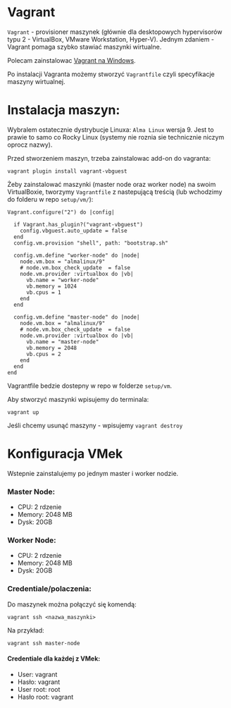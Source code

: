 # Vagrant

`Vagrant` - provisioner maszynek (głównie dla desktopowych hypervisorów typu 2 - VirtualBox, VMware Workstation, Hyper-V). Jednym zdaniem - Vagrant pomaga szybko stawiać maszynki wirtualne.

Polecam zainstalowac [Vagrant na Windows](https://developer.hashicorp.com/vagrant/install).

Po instalacji Vagranta możemy stworzyć `Vagrantfile` czyli specyfikacje maszyny wirtualnej.

# Instalacja maszyn:
Wybralem ostatecznie dystrybucje Linuxa: `Alma Linux` wersja 9. Jest to prawie to samo co Rocky Linux (systemy nie roznia sie technicznie niczym oprocz nazwy).

Przed stworzeniem maszyn, trzeba zainstalowac add-on do vagranta:
```
vagrant plugin install vagrant-vbguest
```

Żeby zainstalować maszynki (master node oraz worker node) na swoim VirtualBoxie, tworzymy `Vagrantfile` z nastepującą treścią (lub wchodzimy do folderu w repo `setup/vm/`):

```
Vagrant.configure("2") do |config|
  
  if Vagrant.has_plugin?("vagrant-vbguest")
    config.vbguest.auto_update = false
  end
  config.vm.provision "shell", path: "bootstrap.sh"

  config.vm.define "worker-node" do |node|
    node.vm.box = "almalinux/9"
    # node.vm.box_check_update  = false
    node.vm.provider :virtualbox do |vb|
      vb.name = "worker-node"
      vb.memory = 1024
      vb.cpus = 1
    end
  end

  config.vm.define "master-node" do |node|
    node.vm.box = "almalinux/9"
    # node.vm.box_check_update  = false
    node.vm.provider :virtualbox do |vb|
      vb.name = "master-node"
      vb.memory = 2048
      vb.cpus = 2
    end
  end
end
```

Vagrantfile bedzie dostepny w repo w folderze `setup/vm`.

Aby stworzyć maszynki wpisujemy do terminala:

```
vagrant up
```

Jeśli chcemy usunąć maszyny - wpisujemy `vagrant destroy`

# Konfiguracja VMek
Wstepnie zainstalujemy po jednym master i worker nodzie.
### Master Node:
- CPU: 2 rdzenie
- Memory: 2048 MB
- Dysk: 20GB
### Worker Node:
- CPU: 2 rdzenie
- Memory: 2048 MB
- Dysk: 20GB
### Credentiale/polaczenia:
Do maszynek można połączyć się komendą:
```
vagrant ssh <nazwa_maszynki>
```
Na przykład:
```
vagrant ssh master-node
```

#### Credentiale dla każdej z VMek:
- User: vagrant
- Hasło: vagrant
- User root: root
- Hasło root: vagrant